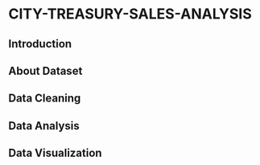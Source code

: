 # CITY-TREASURY-SALES-ANALYSIS

## Introduction

## About Dataset

## Data Cleaning

## Data Analysis

## Data Visualization
 
